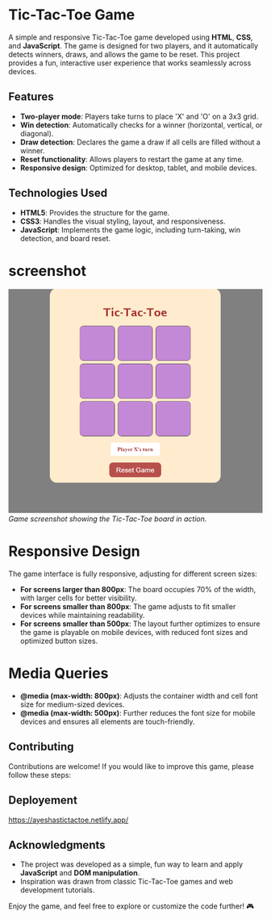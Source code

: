 # Tic-Tac-Toe Game

A simple and responsive Tic-Tac-Toe game developed using **HTML**, **CSS**, and **JavaScript**. 
The game is designed for two players, and it automatically detects winners, draws, and allows the game to be reset. 
This project provides a fun, interactive user experience that works seamlessly across devices.

## Features

- **Two-player mode**: Players take turns to place 'X' and 'O' on a 3x3 grid.
- **Win detection**: Automatically checks for a winner (horizontal, vertical, or diagonal).
- **Draw detection**: Declares the game a draw if all cells are filled without a winner.
- **Reset functionality**: Allows players to restart the game at any time.
- **Responsive design**: Optimized for desktop, tablet, and mobile devices.

## Technologies Used

- **HTML5**: Provides the structure for the game.
- **CSS3**: Handles the visual styling, layout, and responsiveness.
- **JavaScript**: Implements the game logic, including turn-taking, win detection, and board reset.

# screenshot

![Game Screenshot](screenshot.png)
*Game screenshot showing the Tic-Tac-Toe board in action.*

# Responsive Design

The game interface is fully responsive, adjusting for different screen sizes:

- **For screens larger than 800px**: The board occupies 70% of the width, with larger cells for better visibility.
- **For screens smaller than 800px**: The game adjusts to fit smaller devices while maintaining readability.
- **For screens smaller than 500px**: The layout further optimizes to ensure the game is playable on mobile devices, with reduced font sizes and optimized button sizes.

# Media Queries

- **@media (max-width: 800px)**: Adjusts the container width and cell font size for medium-sized devices.
- **@media (max-width: 500px)**: Further reduces the font size for mobile devices and ensures all elements are touch-friendly.

## Contributing
Contributions are welcome! If you would like to improve this game, please follow these steps:

## Deployement
https://ayeshastictactoe.netlify.app/

## Acknowledgments

- The project was developed as a simple, fun way to learn and apply **JavaScript** and **DOM manipulation**.
- Inspiration was drawn from classic Tic-Tac-Toe games and web development tutorials.

Enjoy the game, and feel free to explore or customize the code further! 🎮

